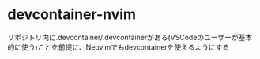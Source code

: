 # devcontainer-nvim
リポジトリ内に.devcontainer/.devcontainerがある(VSCodeのユーザーが基本的に使う)ことを前提に、Neovimでもdevcontainerを使えるようにする
